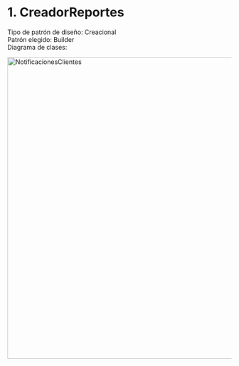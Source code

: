 # 1. CreadorReportes

Tipo de patrón de diseño: Creacional <br>
Patrón elegido: Builder <br>
Diagrama de clases: <br>

<img width="911" height="679" alt="NotificacionesClientes" src="https://github.com/user-attachments/assets/81365738-7551-41aa-ada4-eec31cdfead4" />
